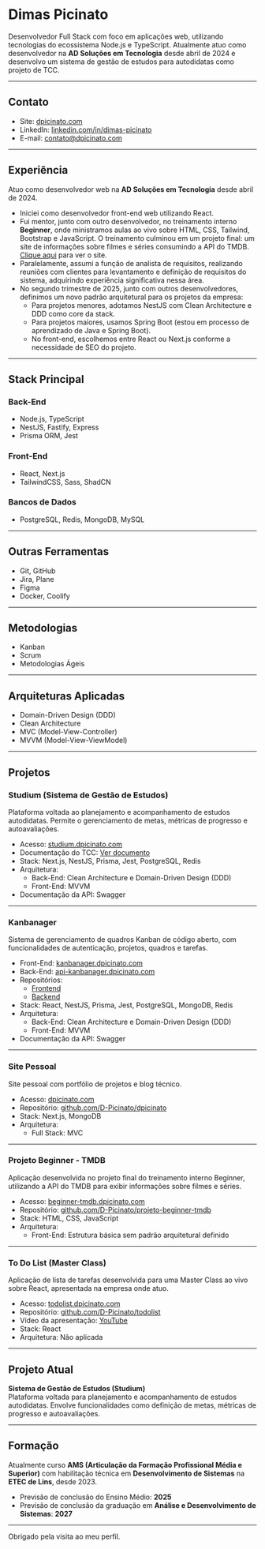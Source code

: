 # Dimas Picinato

Desenvolvedor Full Stack com foco em aplicações web, utilizando tecnologias do ecossistema Node.js e TypeScript. Atualmente atuo como desenvolvedor na **AD Soluções em Tecnologia** desde abril de 2024 e desenvolvo um sistema de gestão de estudos para autodidatas como projeto de TCC.

---

## Contato

- Site: [dpicinato.com](https://dpicinato.com)
- LinkedIn: [linkedin.com/in/dimas-picinato](https://www.linkedin.com/in/dimas-picinato)
- E-mail: [contato@dpicinato.com](mailto:contato@dpicinato.com)

---

## Experiência

Atuo como desenvolvedor web na **AD Soluções em Tecnologia** desde abril de 2024.

- Iniciei como desenvolvedor front-end web utilizando React.
- Fui mentor, junto com outro desenvolvedor, no treinamento interno **Beginner**, onde ministramos aulas ao vivo sobre HTML, CSS, Tailwind, Bootstrap e JavaScript. O treinamento culminou em um projeto final: um site de informações sobre filmes e séries consumindo a API do TMDB. [Clique aqui](https://beginner-tmdb.dpicinato.com) para ver o site.
- Paralelamente, assumi a função de analista de requisitos, realizando reuniões com clientes para levantamento e definição de requisitos do sistema, adquirindo experiência significativa nessa área.
- No segundo trimestre de 2025, junto com outros desenvolvedores, definimos um novo padrão arquitetural para os projetos da empresa:
  - Para projetos menores, adotamos NestJS com Clean Architecture e DDD como core da stack.
  - Para projetos maiores, usamos Spring Boot (estou em processo de aprendizado de Java e Spring Boot).
  - No front-end, escolhemos entre React ou Next.js conforme a necessidade de SEO do projeto.

---

## Stack Principal

### Back-End
- Node.js, TypeScript
- NestJS, Fastify, Express
- Prisma ORM, Jest

### Front-End
- React, Next.js
- TailwindCSS, Sass, ShadCN

### Bancos de Dados
- PostgreSQL, Redis, MongoDB, MySQL

---

## Outras Ferramentas

- Git, GitHub
- Jira, Plane
- Figma
- Docker, Coolify

---

## Metodologias

- Kanban
- Scrum
- Metodologias Ágeis

---

## Arquiteturas Aplicadas

- Domain-Driven Design (DDD)
- Clean Architecture
- MVC (Model-View-Controller)
- MVVM (Model-View-ViewModel)

---

## Projetos

### Studium (Sistema de Gestão de Estudos)
Plataforma voltada ao planejamento e acompanhamento de estudos autodidatas. Permite o gerenciamento de metas, métricas de progresso e autoavaliações.

- Acesso: [studium.dpicinato.com](https://studium.dpicinato.com)
- Documentação do TCC: [Ver documento](https://1drv.ms/w/c/28101b22d866d1f2/EezisylLLmxHllkzittfEB0BYi59H9tOqA45Y90rtfljOA?e=fSfC0r)
- Stack: Next.js, NestJS, Prisma, Jest, PostgreSQL, Redis
- Arquitetura:
  - Back-End: Clean Architecture e Domain-Driven Design (DDD)
  - Front-End: MVVM
- Documentação da API: Swagger

---

### Kanbanager
Sistema de gerenciamento de quadros Kanban de código aberto, com funcionalidades de autenticação, projetos, quadros e tarefas.

- Front-End: [kanbanager.dpicinato.com](https://kanbanager.dpicinato.com)
- Back-End: [api-kanbanager.dpicinato.com](https://api-kanbanager.dpicinato.com)
- Repositórios:
  - [Frontend](https://github.com/D-Picinato/kanbanager-front)
  - [Backend](https://github.com/D-Picinato/kanbanager-back)
- Stack: React, NestJS, Prisma, Jest, PostgreSQL, MongoDB, Redis
- Arquitetura:
  - Back-End: Clean Architecture e Domain-Driven Design (DDD)
  - Front-End: MVVM
- Documentação da API: Swagger

---

### Site Pessoal
Site pessoal com portfólio de projetos e blog técnico.

- Acesso: [dpicinato.com](https://dpicinato.com)
- Repositório: [github.com/D-Picinato/dpicinato](https://github.com/D-Picinato/dpicinato)
- Stack: Next.js, MongoDB
- Arquitetura:
  - Full Stack: MVC

---

### Projeto Beginner - TMDB
Aplicação desenvolvida no projeto final do treinamento interno Beginner, utilizando a API do TMDB para exibir informações sobre filmes e séries.

- Acesso: [beginner-tmdb.dpicinato.com](https://beginner-tmdb.dpicinato.com)
- Repositório: [github.com/D-Picinato/projeto-beginner-tmdb](https://github.com/D-Picinato/projeto-beginner-tmdb)
- Stack: HTML, CSS, JavaScript
- Arquitetura:
  - Front-End: Estrutura básica sem padrão arquitetural definido

---

### To Do List (Master Class)
Aplicação de lista de tarefas desenvolvida para uma Master Class ao vivo sobre React, apresentada na empresa onde atuo.

- Acesso: [todolist.dpicinato.com](https://todolist.dpicinato.com)
- Repositório: [github.com/D-Picinato/todolist](https://github.com/D-Picinato/todolist)
- Vídeo da apresentação: [YouTube](https://www.youtube.com/watch?v=maf5T3tqiIw)
- Stack: React
- Arquitetura: Não aplicada

---

## Projeto Atual

**Sistema de Gestão de Estudos (Studium)**  
Plataforma voltada para planejamento e acompanhamento de estudos autodidatas. Envolve funcionalidades como definição de metas, métricas de progresso e autoavaliações.

---

## Formação

Atualmente curso **AMS (Articulação da Formação Profissional Média e Superior)** com habilitação técnica em **Desenvolvimento de Sistemas** na **ETEC de Lins**, desde 2023.

- Previsão de conclusão do Ensino Médio: **2025**
- Previsão de conclusão da graduação em **Análise e Desenvolvimento de Sistemas**: **2027**

---

Obrigado pela visita ao meu perfil.
